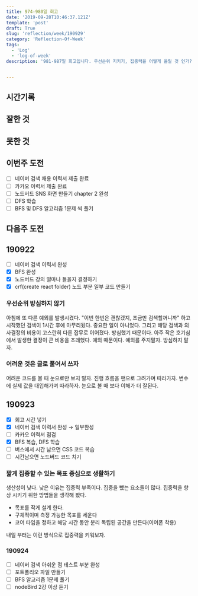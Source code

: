 ```yaml
---
title: 974-980일 회고
date: '2019-09-28T10:46:37.121Z'
template: 'post'
draft: True
slug: 'reflection/week/190929'
category: 'Reflection-Of-Week'
tags:
  - 'Log'
  - 'log-of-week'
description: '981-987일 회고입니다. 우선순위 지키기, 집중력을 어떻게 올릴 것 인가?, 어려운 내용은 글로 풀어쓰기 '


---
```


## 시간기록 



## 잘한 것



## 못한 것



## 이번주 도전

- [ ] 네이버 검색 채용 이력서 제출 완료
- [ ] 카카오 이력서 제출 완료 
- [ ] 노드버드 SNS 화면 만들기 chapter 2 완성 
- [ ] DFS 학습 
- [ ] BFS 및 DFS 알고리즘 1문제 씩 풀기 

## 다음주 도전



## 190922

- [ ] 네이버 검색 이력서 완성 
- [x] BFS 완성 
- [x] 노드버드 강의 얼마나 들을지 결정하기 
- [x] crf(create react folder) 노드 부분 일부 코드 만들기

### 우선순위 방심하지 않기

아침에 또 다른 예외를 발생시켰다. "이번 한번은 괜찮겠지, 조금만 검색할꺼니까" 하고 시작했던 검색이 1시간 후에 마무리됬다. 중요한 일이 아니었다. 그리고 해당 검색과 의사결정의 비용이 고스란히 다른 잡무로 이어졌다. 방심했기 때문이다. 아주 작은 호기심에서 발생한 결정이 큰 비용을 초래했다. 예외 때문이다. 예외를 주지말자. 방심하지 말자. 

### 어려운 것은 글로 풀어서 쓰자

어려운 코드를 볼 때 눈으로만 보지 말자. 진행 흐름을 팬으로 그려가며 따라가자. 변수에 실제 값을 대입해가며 따라하자. 눈으로 볼 때 보다 이해가 더 잘된다. 

## 190923 

- [x] 회고 시간 넣기 
- [x] 네이버 검색 이력서 완성 &rarr; 일부완성
- [ ] 카카오 이력서 점검 
- [x] BFS 복습, DFS 학습 
- [ ] 버스에서 시간 남으면 CSS 코드 복습 
- [ ] 시간남으면 노드버드 코드 치기 

### 짧게 집중할 수 있는 목표 중심으로 생활하기

생산성이 낮다. 낮은 이유는 집중력 부족이다. 집중을 뺐는 요소들이 많다. 집중력을 향상 시키기 위한 방법들을 생각해 봤다. 

- 목표를 작게 설계 한다.
- 구체적이며 측정 가능한 목표를 세운다
- 코어 타임을 정하고 해당 시간 동안 분리 독립된 공간을 만든다(이어폰 착용)

내일 부터는 이런 방식으로 집중력을 키워보자.

### 190924 

- [ ] 네이버 검색 아쉬운 점 테스트 부분 완성 
- [ ] 포트폴리오 파일 만들기 
- [ ] BFS 알고리즘 1문제 풀기 
- [ ] nodeBird 2강 이상 듣기 